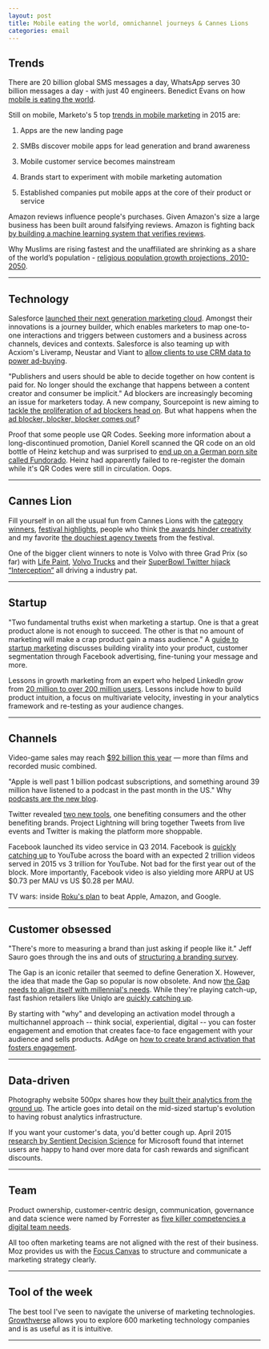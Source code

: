 ```yaml
---
layout: post
title: Mobile eating the world, omnichannel journeys & Cannes Lions
categories: email
---
```



## Trends

There are 20 billion global SMS messages a day, WhatsApp serves 30 billion messages a day - with just 40 engineers. Benedict Evans on how [mobile is eating the world][mobileworld].

[mobileworld]:http://ben-evans.com/benedictevans/2015/6/19/presentation-mobile-is-eating-the-world/?utm_source=heuro.net&utm_medium=email&utm_campaign=email_7

Still on mobile, Marketo's 5 top [trends in mobile marketing][mobiletrends] in 2015 are:

1. Apps are the new landing page

2. SMBs discover mobile apps for lead generation and brand awareness

3. Mobile customer service becomes mainstream

4. Brands start to experiment with mobile marketing automation

5. Established companies put mobile apps at the core of their product or service

[mobiletrends]:http://blog.marketo.com/2015/06/whats-hot-in-mobile-marketing-5-trends-to-watch-in-2015.html?utm_source=heuro.net&utm_medium=email&utm_campaign=email_7

Amazon reviews influence people's purchases. Given Amazon's size a large business has been built around falsifying reviews. Amazon is fighting back [by building a machine learning system that verifies reviews][amazonreviews].

[amazonreviews]:https://econsultancy.com/blog/66613-new-amazon-algorithm-to-shake-up-product-reviewshttps://econsultancy.com/blog/66613-new-amazon-algorithm-to-shake-up-product-reviews/

Why Muslims are rising fastest and the unaffiliated are shrinking as a share of the world’s population - [religious population growth projections, 2010-2050][worldpop].

[worldpop]:http://www.pewforum.org/2015/04/02/religious-projections-2010-2050/?utm_source=heuro.net&utm_medium=email&utm_campaign=email_7

***

## Technology

Salesforce [launched their next generation marketing cloud][sfcloud]. Amongst their innovations is a journey builder, which enables marketers to map one-to-one interactions and triggers between customers and a business across channels, devices and contexts. Salesforce is also teaming up with Acxiom's Liveramp, Neustar and Viant to [allow clients to use CRM data to power ad-buying][cloudad].

[sfcloud]:http://www.drnatalienews.com/blog/salesforce-unveils-next-generation-marketing-cloud-now-any-journey-is-possible/?utm_source=heuro.net&utm_medium=email&utm_campaign=email_7

[cloudad]:http://bankunderground.co.uk/2015/06/19/driverless-cars-insurers-cannot-be-asleep-at-the-wheel/?utm_source=heuro.net&utm_medium=email&utm_campaign=email_7

"Publishers and users should be able to decide together on how content is paid for. No longer should the exchange that happens between a content creator and consumer be implicit." Ad blockers are increasingly becoming an issue for marketers today. A new company, Sourcepoint is new aiming to [tackle the proliferation of ad blockers head on][adblock]. But what happens when the [ad blocker, blocker, blocker comes out][trace]?

[trace]:https://www.youtube.com/watch?v=Iw3G80bplTg

[adblock]:https://econsultancy.com/blog/66606-here-come-the-ad-blocker-blockers/?utm_source=heuro.net&utm_medium=email&utm_campaign=email_7

Proof that some people use QR Codes. Seeking more information about a long-discontinued promotion, Daniel Korell scanned the QR code on an old bottle of Heinz ketchup and was surprised to [end up on a German porn site called Fundorado][qrcode]. Heinz had apparently failed to re-register the domain while it's QR Codes were still in circulation. Oops.

[qrcode]:http://www.dailydot.com/lol/heinz-qr-code-porn-site-ketchup-contest/?utm_source=heuro.net&utm_medium=email&utm_campaign=email_7

***

## Cannes Lion

Fill yourself in on all the usual fun from Cannes Lions with the [category winners][cannes], [festival highlights](https://www.youtube.com/watch?v=vXVqaVbB7Dw), people who think [the awards hinder creativity][cannecreative] and my favorite [the douchiest agency tweets][ctweet] from the festival.

One of the bigger client winners to note is Volvo with three Grad Prix (so far) with [Life Paint][life], [Volvo Trucks][volvo] and their [SuperBowl Twitter hijack “Interception”][hijack] all driving a industry pat.

[life]:https://www.youtube.com/watch?v=AJjbmFMz_l0

[hijack]:https://www.youtube.com/watch?v=ntMit7V27LI

[volvo]:http://www.warc.com/Content/News/Volvo_Trucks_wins_Cannes_Grand_Prix_.content?ID=8b9898e6-77ef-431a-a838-e9c10e254155/?utm_source=heuro.net&utm_medium=email&utm_campaign=email_7

[cannes]:http://www.canneslionsarchive.com/winners/categories/cannes-lions/?utm_source=heuro.net&utm_medium=email&utm_campaign=email_7

[ctweet]:http://cannesyoupleaseshutup.tumblr.com/?utm_source=heuro.net&utm_medium=email&utm_campaign=email_7

[cannecreative]:http://www.theawsc.com/2015/06/22/the-cannes-lions-prevent-creativity/#O8phB4w2f470UzR2.01

***

## Startup

"Two fundamental truths exist when marketing a startup. One is that a great product alone is not enough to succeed. The other is that no amount of marketing will make a crap product gain a mass audience." A [guide to startup marketing][startupmarketing] discusses building virality into your product, customer segmentation through Facebook advertising, fine-tuning your message and more.

[startupmarketing]:https://www.ventureharbour.com/ultimate-startup-marketing-strategy/?utm_source=heuro.net&utm_medium=email&utm_campaign=email_7

Lessons in growth marketing from an expert who helped LinkedIn grow from [20 million to over 200 million users][linkedingrowth]. Lessons include how to build product intuition, a focus on multivariate velocity, investing in your analytics framework and re-testing as your audience changes.

[linkedingrowth]:http://www.sachinrekhi.com/blog/2015/06/22/growth-lessons-learned-from-linkedin

***

## Channels

Video-game sales may reach [$92 billion this year][videosales] — more than films and recorded music combined.

[videosales]:https://espresso.economist.com/fd30b391004a134bb27edf7c80e6534a?fsrc=scn%2Fesp%2Ftw

"Apple is well past 1 billion podcast subscriptions, and something around 39 million have listened to a podcast in the past month in the US." Why [podcasts are the new blog][podcast].

[podcast]:http://500.stfi.re/podcast-is-the-new-blog/?utm_source=heuro.net&utm_medium=email&utm_campaign=email_7

Twitter revealed [two new tools][twitter2], one benefiting consumers and the other benefiting brands. Project Lightning will bring together Tweets from live events and Twitter is making the platform more shoppable.

[twitter2]:http://www.l2inc.com/twitter-expands-user-and-brand-offerings/2015/blog/?utm_source=heuro.net&utm_medium=email&utm_campaign=email_7

Facebook launched its video service in Q3 2014. Facebook is [quickly catching up][fbvid] to YouTube across the board with an expected 2 trillion videos served in 2015 vs 3 trillion for YouTube. Not bad for the first year out of the block. More importantly, Facebook video is also yielding more ARPU at US $0.73 per MAU vs US $0.28 per MAU.

[fbvid]:http://venturebeat.com/2015/06/22/facebook-is-nipping-at-youtubes-heels-in-the-race-for-video-viewers-and-advertisers/?utm_source=heuro.net&utm_medium=email&utm_campaign=email_7

TV wars: inside [Roku's plan][roku] to beat Apple, Amazon, and Google.

[roku]:http://www.fastcompany.com/3047423/tech-forecast/tv-wars-inside-rokus-plan-to-beat-apple-amazon-and-google/?utm_source=heuro.net&utm_medium=email&utm_campaign=email_7

***

## Customer obsessed

"There's more to measuring a brand than just asking if people like it." Jeff Sauro goes through the ins and outs of [structuring a branding survey][bsurvey].

[bsurvey]:http://www.measuringu.com/blog/branding-survey.php/?utm_source=heuro.net&utm_medium=email&utm_campaign=email_7

The Gap is an iconic retailer that seemed to define Generation X. However, the idea that made the Gap so popular is now obsolete. And now [the Gap needs to align itself with millennial's needs][gap]. While they're playing catch-up, fast fashion retailers like Uniqlo are [quickly catching up][uniqulo].

[gap]:http://www.washingtonpost.com/news/morning-mix/wp/2015/06/16/how-millennial-shoppers-have-made-gaps-basic-look-obsolete/?utm_source=heuro.net&utm_medium=email&utm_campaign=email_7

[uniqulo]:http://qz.com/429796/watch-uniqlo-sneak-up-on-gap-as-the-worlds-go-to-source-for-everyday-basics/?utm_source=heuro.net&utm_medium=email&utm_campaign=email_7

By starting with "why" and developing an activation model through a multichannel approach -- think social, experiential, digital -- you can foster engagement and emotion that creates face-to face engagement with your audience and sells products. AdAge on [how to create brand activation that fosters engagement][activation].

[activation]:http://adage.com/article/digitalnext/create-brand-activation-fosters-engagement/299154/?utm_source=heuro.net&utm_medium=email&utm_campaign=email_7

***

## Data-driven

Photography website 500px shares how they [built their analytics from the ground up][500pxanalytics]. The article goes into detail on the mid-sized startup's evolution to having robust analytics infrastructure.

[500pxanalytics]:https://medium.com/@samson_hu/building-analytics-at-500px-92e9a7005c83/?utm_source=heuro.net&utm_medium=email&utm_campaign=email_7

If you want your customer's data, you'd better cough up. April 2015 [research by Sentient Decision Science][consumerdata] for Microsoft found that internet users are happy to hand over more data for cash rewards and significant discounts.

[consumerdata]:http://www.emarketer.com/Article.aspx?R=1012634&utm_source=heuro.net&utm_medium=email&utm_campaign=email_7

***

## Team

Product ownership, customer-centric design, communication, governance and data science were named by Forrester as [five killer competencies a digital team needs][5comp].

[5comp]:http://blogs.forrester.com/martin_gill/15-06-17-five_killer_competencies_your_digital_team_needs?utm_source=heuro.net&utm_medium=email&utm_campaign=email_7

All too often marketing teams are not aligned with the rest of their business. Moz provides us with the [Focus Canvas][marstrat] to structure and communicate a marketing strategy clearly.

[marstrat]:https://moz.com/blog/how-to-align-your-entire-company-with-your-marketing-strategy/?utm_source=heuro.net&utm_medium=email&utm_campaign=email_7

***

## Tool of the week

The best tool I've seen to navigate the universe of marketing technologies. [Growthverse][growth] allows you to explore 600 marketing technology companies and is as useful as it is intuitive.

[growth]:http://www.growthverse.com/?utm_source=heuro.net&utm_medium=email&utm_campaign=email_7

***